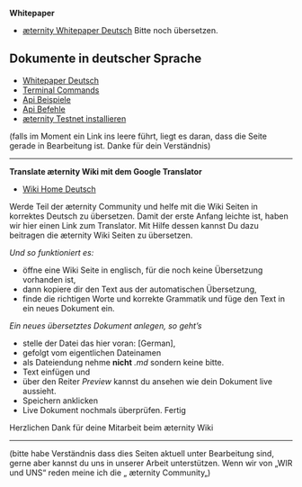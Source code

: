 **Whitepaper**
* [æternity Whitepaper Deutsch](https://github.com/aeternity/wiki/wiki/%5BGerman%5D-White-Paper)
  Bitte noch übersetzen.

## Dokumente in deutscher Sprache
- [Whitepaper Deutsch](Whitepaper_Deutsch)
- [Terminal Commands]([GERMAN]Terminal-interface-commands)
- [Api Beispiele]([GERMAN]API-Examples)
- [Api Befehle]([GERMAN]API-Commands)
- [æternity Testnet installieren]([German]install-æternity-Testnet)

(falls im Moment ein Link ins leere führt, liegt es daran, dass die Seite gerade in Bearbeitung ist. Danke für dein Verständnis)
***

**Translate æternity Wiki mit dem Google Translator**
* [Wiki Home Deutsch](https://translate.google.com/translate?sl=en&tl=de&u=https://github.com/aeternity/wiki/wiki/)

Werde Teil der æternity Community und helfe mit die Wiki Seiten in korrektes Deutsch zu übersetzen.
Damit der erste Anfang leichte ist, haben wir hier einen Link zum Translator. Mit Hilfe dessen kannst Du dazu beitragen die
æternity Wiki Seiten zu übersetzen.

_Und so funktioniert es:_

* öffne eine Wiki Seite in englisch, für die noch keine Übersetzung vorhanden ist,
* dann kopiere dir den Text aus der automatischen Übersetzung,
* finde die richtigen Worte und korrekte Grammatik und füge den Text in ein neues Dokument ein.

_Ein neues übersetztes Dokument anlegen, so geht’s_
* stelle der Datei das hier voran: [German],
* gefolgt vom eigentlichen Dateinamen
* als Dateiendung nehme **nicht** _.md_ sondern keine bitte.
* Text einfügen und
* über den Reiter _Preview_ kannst du ansehen wie dein Dokument live aussieht.
* Speichern anklicken
* Live Dokument nochmals überprüfen. Fertig

Herzlichen Dank für deine Mitarbeit beim æternity Wiki

***
(bitte habe Verständnis dass dies Seiten aktuell unter Bearbeitung sind, gerne aber kannst du uns in unserer Arbeit unterstützen. Wenn wir von „WIR und UNS“ reden meine ich die „ æternity Community„)
